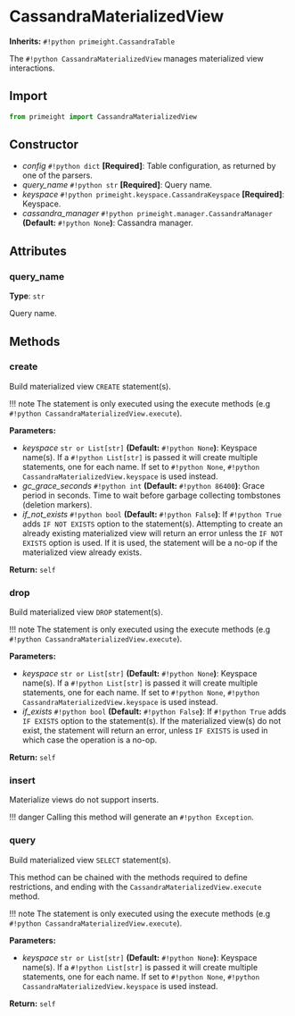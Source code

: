 # CassandraMaterializedView

__Inherits:__ `#!python primeight.CassandraTable`

The `#!python CassandraMaterializedView` manages materialized view interactions.

## Import

```python
from primeight import CassandraMaterializedView
```

## Constructor

- _config_ `#!python dict` __[Required]__: Table configuration, as returned by one of the parsers.
- _query_name_ `#!python str` __[Required]__: Query name.
- _keyspace_ `#!python primeight.keyspace.CassandraKeyspace` __[Required]__: Keyspace.
- _cassandra_manager_ `#!python primeight.manager.CassandraManager` __(Default:__ `#!python None`__)__: Cassandra manager.

## Attributes

### query_name
__Type__: `str`

Query name.

## Methods

### create

Build materialized view `CREATE` statement(s).

!!! note
    The statement is only executed using the execute methods (e.g `#!python CassandraMaterializedView.execute`).

__Parameters:__

- _keyspace_ `str or List[str]` __(Default:__ `#!python None`__)__: Keyspace name(s).
    If a `#!python List[str]` is passed it will create multiple statements, one for each name.
    If set to `#!python None`, `#!python CassandraMaterializedView.keyspace` is used instead. 
- _gc_grace_seconds_ `#!python int` __(Default:__ `#!python 86400`__)__: Grace period in seconds.
    Time to wait before garbage collecting tombstones (deletion markers).
- _if_not_exists_ `#!python bool` __(Default:__ `#!python False`__)__: 
    If `#!python True` adds `IF NOT EXISTS` option to the statement(s).
    Attempting to create an already existing materialized view will return an error unless the `IF NOT EXISTS` option is used. If it is used, the statement will be a no-op if the materialized view already exists.

__Return:__ `self`

### drop

Build materialized view `DROP` statement(s).

!!! note
    The statement is only executed using the execute methods (e.g `#!python CassandraMaterializedView.execute`).

__Parameters:__

- _keyspace_ `str or List[str]` __(Default:__ `#!python None`__)__: Keyspace name(s).
    If a `#!python List[str]` is passed it will create multiple statements, one for each name.
    If set to `#!python None`, `#!python CassandraMaterializedView.keyspace` is used instead.
- _if_exists_ `#!python bool` __(Default:__ `#!python False`__)__: 
    If `#!python True` adds `IF EXISTS` option to the statement(s).
    If the materialized view(s) do not exist, the statement will return an error, 
    unless `IF EXISTS` is used in which case the operation is a no-op.

__Return:__ `self`

### insert

Materialize views do not support inserts.

!!! danger
    Calling this method will generate an `#!python Exception`.

### query

Build materialized view `SELECT` statement(s).

This method can be chained with the methods required to define restrictions, 
and ending with the `CassandraMaterializedView.execute` method.

!!! note
    The statement is only executed using the execute methods (e.g `#!python CassandraMaterializedView.execute`).

__Parameters:__

- _keyspace_ `str or List[str]` __(Default:__ `#!python None`__)__: Keyspace name(s).
    If a `#!python List[str]` is passed it will create multiple statements, one for each name.
    If set to `#!python None`, `#!python CassandraMaterializedView.keyspace` is used instead.

__Return:__ `self`